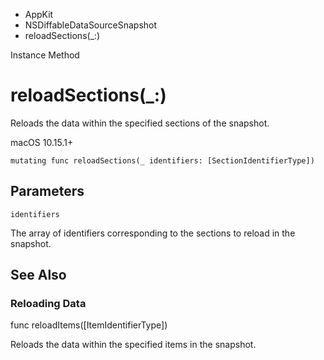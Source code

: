 

- AppKit
- NSDiffableDataSourceSnapshot
-  reloadSections(\_:) 

Instance Method

# reloadSections(\_:)

Reloads the data within the specified sections of the snapshot.

macOS 10.15.1+

``` source
mutating func reloadSections(_ identifiers: [SectionIdentifierType])
```

## Parameters 

`identifiers`  

The array of identifiers corresponding to the sections to reload in the snapshot.

## See Also

### Reloading Data

func reloadItems([ItemIdentifierType])

Reloads the data within the specified items in the snapshot.

